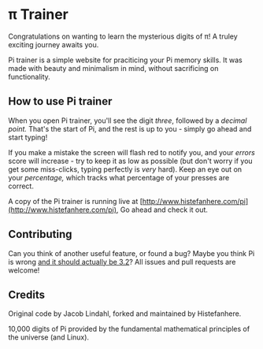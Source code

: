# π Trainer
Congratulations on wanting to learn the mysterious digits of π! A truley exciting journey awaits you.

Pi trainer is a simple website for praciticing your Pi memory skills. It was made with beauty and minimalism in mind, without sacrificing on functionality.

## How to use Pi trainer
When you open Pi trainer, you'll see the digit *three*, followed by a *decimal point.* That's the start of Pi, and the rest is up to you - simply go ahead and start typing!

If you make a mistake the screen will flash red to notify you, and your *errors* score will increase - try to keep it as low as possible (but don't worry if you get some miss-clicks, typing perfectly is *very* hard). Keep an eye out on your *percentage,* which tracks what percentage of your presses are correct.

A copy of the Pi trainer is running live at [http://www.histefanhere.com/pi](http://www.histefanhere.com/pi), Go ahead and check it out.

## Contributing

Can you think of another useful feature, or found a bug? Maybe you think Pi is wrong [and it should actually be 3.2](https://www.youtube.com/watch?v=bFNjA9LOPsg)? All issues and pull requests are welcome!

## Credits
Original code by Jacob Lindahl, forked and maintained by Histefanhere.

10,000 digits of Pi provided by the fundamental mathematical principles of the universe (and Linux).

